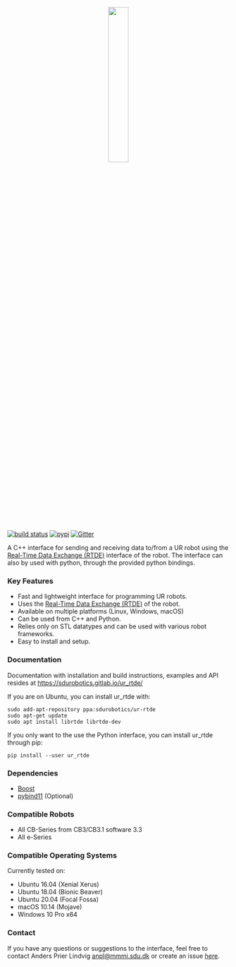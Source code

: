 <p align="center"><img width=30% src="https://gitlab.com/sdurobotics/ur_rtde/-/raw/master/doc/_static/ur_rtde_logo.png">

<p align="center">

[![build status](https://gitlab.com/sdurobotics/ur_rtde/badges/master/pipeline.svg)](https://gitlab.com/sdurobotics/ur_rtde/commits/master)
[![pypi](https://badgen.net/pypi/v/ur_rtde)](https://pypi.org/project/ur-rtde/)
[![Gitter](https://badges.gitter.im/ur_rtde/community.svg)](https://gitter.im/ur_rtde/community?utm_source=badge&utm_medium=badge&utm_campaign=pr-badge)

</p>

A C++ interface for sending and receiving data to/from a UR robot using the 
[Real-Time Data Exchange (RTDE)](https://www.universal-robots.com/how-tos-and-faqs/how-to/ur-how-tos/real-time-data-exchange-rtde-guide-22229/)
 interface of the robot. The interface can also by used with python, through the provided python bindings.

### Key Features ###
 * Fast and lightweight interface for programming UR robots.
 * Uses the [Real-Time Data Exchange (RTDE)](https://www.universal-robots.com/how-tos-and-faqs/how-to/ur-how-tos/real-time-data-exchange-rtde-guide-22229/) of the robot.
 * Available on multiple platforms (Linux, Windows, macOS)
 * Can be used from C++ and Python.
 * Relies only on STL datatypes and can be used with various robot frameworks.
 * Easy to install and setup.
 
### Documentation ###
Documentation with installation and build instructions, examples and API resides at <https://sdurobotics.gitlab.io/ur_rtde/>

If you are on Ubuntu, you can install ur_rtde with:

    sudo add-apt-repository ppa:sdurobotics/ur-rtde
    sudo apt-get update
    sudo apt install librtde librtde-dev

If you only want to the use the Python interface, you can install ur_rtde through pip:

    pip install --user ur_rtde

### Dependencies ###
*  [Boost](https://www.boost.org/)
*  [pybind11](https://github.com/pybind/pybind11) (Optional)

### Compatible Robots ###

*  All CB-Series from CB3/CB3.1 software 3.3
*  All e-Series

### Compatible Operating Systems ###
Currently tested on:

*  Ubuntu 16.04 (Xenial Xerus)
*  Ubuntu 18.04 (Bionic Beaver)
*  Ubuntu 20.04 (Focal Fossa)
*  macOS 10.14 (Mojave)
*  Windows 10 Pro x64

### Contact ###
If you have any questions or suggestions to the interface, feel free to contact Anders Prier Lindvig <anpl@mmmi.sdu.dk> or create an issue [here](https://gitlab.com/caro-sdu/ur_rtde/issues).
